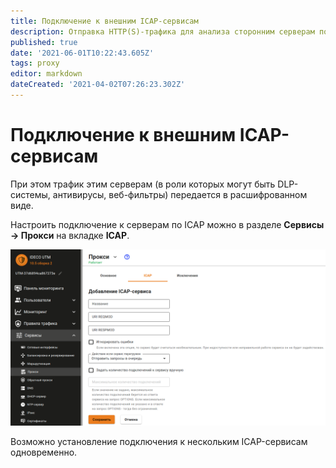 ```yaml
---
title: Подключение к внешним ICAP-сервисам
description: Отправка HTTP(S)-трафика для анализа сторонним серверам по протоколу ICAP.
published: true
date: '2021-06-01T10:22:43.605Z'
tags: proxy
editor: markdown
dateCreated: '2021-04-02T07:26:23.302Z'
---
```


# Подключение к внешним ICAP-сервисам

При этом трафик этим серверам \(в роли которых могут быть DLP-системы, антивирусы, веб-фильтры\) передается в расшифрованном виде.

Настроить подключение к серверам по ICAP можно в разделе **Сервисы -&gt; Прокси** на вкладке **ICAP**.

![](../../../.gitbook/assets/proxy-icap.png)

Возможно установление подключения к нескольким ICAP-сервисам одновременно.

